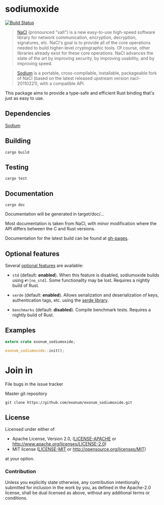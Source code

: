 sodiumoxide
===========

[![Build Status](https://travis-ci.org/exonum/exonum_sodiumoxide.svg?branch=master)](https://travis-ci.org/exonum/exonum_sodiumoxide)

> [NaCl](http://nacl.cr.yp.to) (pronounced "salt") is a new easy-to-use high-speed software library for network communication, encryption, decryption, signatures, etc. NaCl's goal is to provide all of the core operations needed to build higher-level cryptographic tools.
> Of course, other libraries already exist for these core operations. NaCl advances the state of the art by improving security, by improving usability, and by improving speed.

> [Sodium](https://github.com/jedisct1/libsodium) is a portable, cross-compilable, installable, packageable fork of NaCl (based on the latest released upstream version nacl-20110221), with a compatible API.

This package aims to provide a type-safe and efficient Rust binding that's just
as easy to use.

Dependencies
------------

[Sodium](https://github.com/jedisct1/libsodium)

Building
--------
    cargo build

Testing
-------
    cargo test

Documentation
-------------
    cargo doc

Documentation will be generated in target/doc/...

Most documentation is taken from NaCl, with minor modification where the API
differs between the C and Rust versions.

Documentation for the latest build can be found at
[gh-pages](https://dnaq.github.io/sodiumoxide).

Optional features
-----------------

Several [optional features](http://doc.crates.io/manifest.html#usage-in-end-products) are available:

* `std` (default: **enabled**). When this feature is disabled,
  sodiumoxide builds using `#![no_std]`. Some functionality may be lost.
  Requires a nightly build of Rust.

* `serde` (default: **enabled**). Allows serialization and deserialization of
  keys, authentication tags, etc. using the
  [serde library](https://crates.io/crates/serde).

* `benchmarks` (default: **disabled**). Compile benchmark tests. Requires a
  nightly build of Rust.

Examples
--------
```rust
extern crate exonum_sodiumoxide;

exonum_sodiumoxide::init();
```

Join in
=======
File bugs in the issue tracker

Master git repository

    git clone https://github.com/exonum/exonum_sodiumoxide.git

License
-------

Licensed under either of

 * Apache License, Version 2.0, ([LICENSE-APACHE](LICENSE-APACHE) or http://www.apache.org/licenses/LICENSE-2.0)
 * MIT license ([LICENSE-MIT](LICENSE-MIT) or http://opensource.org/licenses/MIT)

at your option.

### Contribution

Unless you explicitly state otherwise, any contribution intentionally
submitted for inclusion in the work by you, as defined in the Apache-2.0
license, shall be dual licensed as above, without any additional terms or
conditions.
